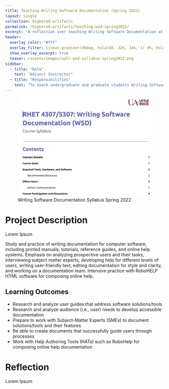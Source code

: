 ```yaml
---
title: Teaching Writing Software Documentation (Spring 2022)
layout: single
collection: highered-artifacts
permalink: /highered-artifacts/teaching-wsd-spring2022/
excerpt: "A reflection over teaching Writing Software Documentation at UALR in the Spring of 2022."
header:
  overlay_color: "#fff"
  overlay_filter: linear-gradient(90deg, hsla(48, 32%, 24%, 1) 0%, hsla(42, 89%, 70%, 1) 100%); # dark to goldenrod
  show_overlay_excerpt: true
  teaser: /assets/images/ualr-wsd-syllabus-spring2022.png
sidebar:
  - title: "Role"
    text: "Adjunct Instructor"
  - title: "Responsibilities"
    text: "To teach undergraduate and graduate students Writing Software Documentation."
---
```


<figure>
  <img src="/assets/images/ualr-wsd-syllabus-spring2022.png">
  <figcaption>Writing Software Documentation Syllabus Spring 2022</figcaption>
</figure>

# Project Description

Lorem Ipsum

Study and practice of writing documentation for computer software, including printed manuals, tutorials, reference guides, and online help systems. Emphasis on analyzing prospective users and their tasks, interviewing subject matter experts, developing help for different levels of users, writing user-friendly text, editing documentation for style and clarity, and working on a documentation team. Intensive practice with RoboHELP HTML software for composing online help. 

## Learning Outcomes

- Research and analyze user guides that address software solutions/tools
- Research and analyze audience (i.e., user) needs to develop accessible documentation
- Prepare to work with Subject-Matter Experts (SMEs) to document solutions/tools and their features
- Be able to create documents that successfully guide users through processes
- Work with Help Authoring Tools (HATs) such as RoboHelp for composing online help documentation


# Reflection

Lorem Ipsum
